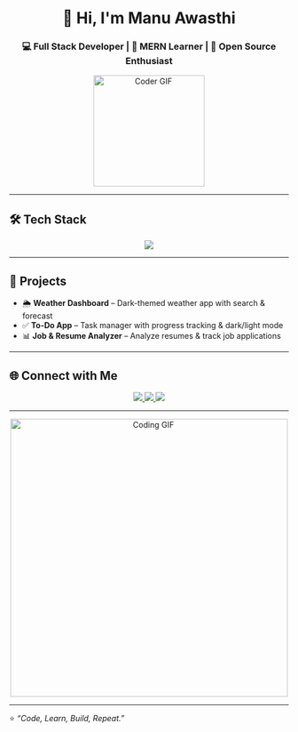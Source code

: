 <!-- Profile Header -->
<h1 align="center">👋 Hi, I'm Manu Awasthi</h1>
<h3 align="center">💻 Full Stack Developer | 🚀 MERN Learner | 🌟 Open Source Enthusiast</h3>

<p align="center">
  <img src="https://media.giphy.com/media/WUlplcMpOCEmTGBtBW/giphy.gif" width="200" alt="Coder GIF">
</p>

---

## 🛠 Tech Stack  
<p align="center">
  <img src="https://skillicons.dev/icons?i=html,css,js,react,nodejs,express,mongodb,mysql,git,github,vscode,render,vercel" />
</p>

---

## 📌 Projects  
- 🌦 **Weather Dashboard** – Dark-themed weather app with search & forecast  
- ✅ **To-Do App** – Task manager with progress tracking & dark/light mode  
- 📊 **Job & Resume Analyzer** – Analyze resumes & track job applications  

---

## 🌐 Connect with Me  
<p align="center">
  <a href="www.linkedin.com/in/manu-awasthi31">
    <img src="https://img.shields.io/badge/LinkedIn-0A66C2?style=for-the-badge&logo=linkedin&logoColor=white"/>
  </a>
  <a href="manu.awasthi1508@gmail.com">
    <img src="https://img.shields.io/badge/Email-D14836?style=for-the-badge&logo=gmail&logoColor=white"/>
  </a>
  <a href="https://yourportfolio.com">
    <img src="https://img.shields.io/badge/Portfolio-000000?style=for-the-badge&logo=vercel&logoColor=white"/>
  </a>
</p>

---

<p align="center">
  <img src="https://media.giphy.com/media/L1R1tvI9svkIWwpVYr/giphy.gif" width="500" alt="Coding GIF">
</p>

---

⭐️ *“Code, Learn, Build, Repeat.”*  
